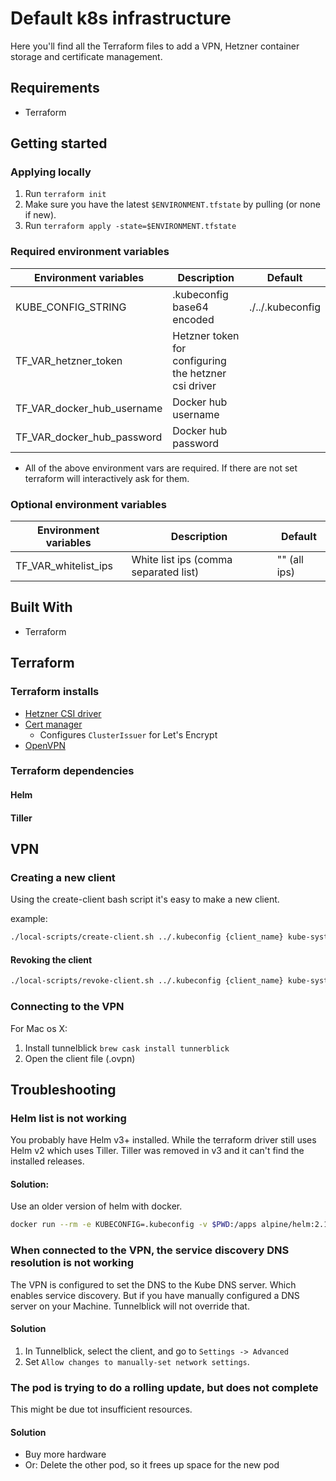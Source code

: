 # Default k8s infrastructure

Here you'll find all the Terraform files to add a VPN, Hetzner container storage and certificate management.

## Requirements
* Terraform

## Getting started

### Applying locally
1. Run `terraform init`
1. Make sure you have the latest `$ENVIRONMENT.tfstate` by pulling (or none if new).
2. Run `terraform apply -state=$ENVIRONMENT.tfstate`

### Required environment variables

|Environment variables          |Description                                         |Default               |
|-------------------------------|----------------------------------------------------|----------------------|
|KUBE_CONFIG_STRING             |.kubeconfig base64 encoded                          |./../.kubeconfig      |
|TF_VAR_hetzner_token           |Hetzner token for configuring the hetzner csi driver|                      |
|TF_VAR_docker_hub_username     |Docker hub username                                 |                      |
|TF_VAR_docker_hub_password     |Docker hub password                                 |                      |

* All of the above environment vars are required. If there are not set terraform will interactively ask for them.

### Optional environment variables

|Environment variables          |Description                                         |Default               |
|-------------------------------|----------------------------------------------------|----------------------|
|TF_VAR_whitelist_ips           |White list ips (comma separated list)               |"" (all ips)          |

## Built With

* Terraform

## Terraform

### Terraform installs

* [Hetzner CSI driver](https://github.com/hetznercloud/csi-driver)
* [Cert manager](https://github.com/jetstack/cert-manager)
    * Configures `ClusterIssuer` for Let's Encrypt
* [OpenVPN](https://github.com/helm/charts/tree/master/stable/openvpn)

### Terraform dependencies

#### Helm
#### Tiller

## VPN

### Creating a new client

Using the create-client bash script it's easy to make a new client.

example:
```bash
./local-scripts/create-client.sh ../.kubeconfig {client_name} kube-system openvpn {node_ip}
```

#### Revoking the client

```bash
./local-scripts/revoke-client.sh ../.kubeconfig {client_name} kube-system openvpn
```

### Connecting to the VPN

For Mac os X:

1. Install tunnelblick `brew cask install tunnerblick`
2. Open the client file (.ovpn)

## Troubleshooting

### Helm list is not working

You probably have Helm v3+ installed. While the terraform driver still uses Helm v2 which uses Tiller.
Tiller was removed in v3 and it can't find the installed releases.

#### Solution:
Use an older version of helm with docker.

```bash
docker run --rm -e KUBECONFIG=.kubeconfig -v $PWD:/apps alpine/helm:2.15.1 list
```

### When connected to the VPN, the service discovery DNS resolution is not working

The VPN is configured to set the DNS to the Kube DNS server. Which enables service discovery.
But if you have manually configured a DNS server on your Machine. Tunnelblick will not override that.

#### Solution

1. In Tunnelblick, select the client, and go to `Settings -> Advanced`
2. Set `Allow changes to manually-set network settings`.

### The pod is trying to do a rolling update, but does not complete

This might be due tot insufficient resources.

#### Solution

* Buy more hardware
* Or: Delete the other pod, so it frees up space for the new pod
